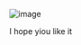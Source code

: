 ![image](https://github.com/user-attachments/assets/d942e9ed-a852-476d-a9bf-2dd16e3e1ee1)


I hope yiou like it
